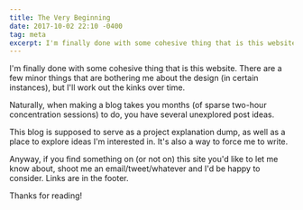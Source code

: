 ```yaml
---
title: The Very Beginning
date: 2017-10-02 22:10 -0400
tag: meta
excerpt: I'm finally done with some cohesive thing that is this website.
---
```


I'm finally done with some cohesive thing that is this website. There are a few minor things that are bothering me about the design (in certain instances), but I'll work out the kinks over time.

Naturally, when making a blog takes you months (of sparse two-hour concentration sessions) to do, you have several unexplored post ideas.

This blog is supposed to serve as a project explanation dump, as well as a place to explore ideas I'm interested in. It's also a way to force me to write.

Anyway, if you find something on (or not on) this site you'd like to let me know about, shoot me an email/tweet/whatever and I'd be happy to consider. Links are in the footer.

Thanks for reading!